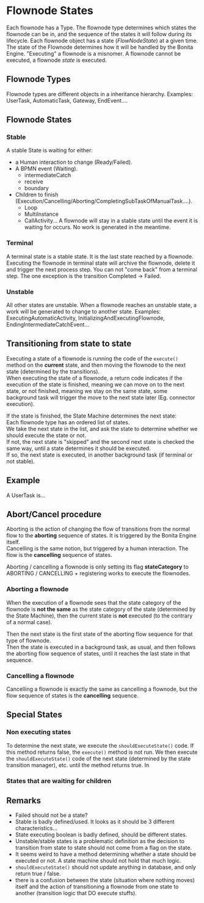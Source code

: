 # Flownode States

Each flownode has a Type. The flownode type determines which states the flownode can be in, and the sequence of the states it will follow during its lifecycle.
Each flownode object has a state (_FlowNodeState_) at a given time. The state of the Flownode determines how it will be handled by the Bonita Engine.
"Executing" a flownode is a misnomer. A flownode cannot be executed, a flownode _state_ is executed. 

## Flownode Types

Flownode types are different objects in a inheritance hierarchy. Examples:
UserTask, AutomaticTask, Gateway, EndEvent....

## Flownode States
### Stable
A stable State is waiting for either:
* a Human interaction to change (Ready/Failed).
* A BPMN event (Waiting).
   * intermediateCatch
   * receive
   * boundary
* Children to finish (Execution/Cancelling/Aborting/CompletingSubTaskOfManualTask....).
   * Loop
   * MultiInstance
   * CallActivity...
A flownode will stay in a stable state until the event it is waiting for occurs. No work is generated in the meantime.

### Terminal
A terminal state is a stable state. It is the last state reached by a flownode. Executing the flownode in terminal state will archive the flownode, delete it and trigger the next process step.
You can not "come back" from a terminal step. The one exception is the transition Completed -> Failed.

### Unstable
All other states are unstable.
When a flownode reaches an unstable state, a work will be generated to change to another state.
Examples: ExecutingAutomaticActivity, InitializingAndExecutingFlownode, EndingIntermediateCatchEvent...

## Transitioning from state to state

Executing a state of a flownode is running the code of the `execute()` method on the **current** state, and then moving the flownode to the next state (determined by the transitions).  
When executing the state of a flownode, a return code indicates if the execution of the state is finished, meaning we can move on to the next state, or not finished, meaning we stay on the same state, some background task will trigger the move to the next state later (Eg. connector execution).

If the state is finished, the State Machine determines the next state:  
Each flownode type has an ordered list of states.  
We take the next state in the list, and ask the state to determine whether we should execute the state or not.  
If not, the next state is "skipped" and the second next state is checked the same way, until a state determines it should be executed.  
If so, the next state is executed, in another background task (if terminal or not stable).  


## Example
A UserTask is...

## Abort/Cancel procedure

Aborting is the action of changing the flow of transitions from the normal flow to the **aborting** sequence of states. It is triggered by the Bonita Engine itself.  
Cancelling is the same notion, but triggered by a human interaction. The flow is the **cancelling** sequence of states.

Aborting / cancelling a flownode is only setting its flag **stateCategory** to ABORTING / CANCELLING + registering works to execute the flownodes.

### Aborting a flownode

When the execution of a flownode sees that the state category of the flownode is **not the same** as the state category of the state (determined by the State Machine), then the current state is **not** executed (to the contrary of a normal case).

Then the next state is the first state of the aborting flow sequence for that type of flownode.  
Then the state is executed in a background task, as usual, and then follows the aborting flow sequence of states, until it reaches the last state in that sequence.

### Cancelling a flownode

Cancelling a flownode is exactly the same as cancelling a flownode, but the flow sequence of states is the **cancelling** sequence.


## Special States


### Non executing states

To determine the next state, we execute the `shouldExecuteState()` code. If this method returns false, the `execute()` method is not run.
We then execute the `shouldExecuteState()` code of the next state (determined by the state transition manager), etc. until the method returns true.
In 

### States that are waiting for children

## Remarks

* Failed should not be a state?
* Stable is badly defined/used. It looks as it should be 3 different characteristics...
* State executing boolean is badly defined, should be different states.
* Unstable/stable states is a problematic definition as the decision to transition from state to state should not come from a flag on the state.
* It seems weird to have a method determining whether a state should be executed or not. A state machine should not hold that much logic.
* `shouldExecuteState()` should not update anything in database, and only return true / false.
* there is a confusion between the state (situation where nothing moves) itself and the action of transitioning a flownode from one state to another (transition logic that DO execute stuffs).